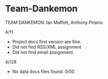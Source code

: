 # Team-Dankemon
TEAM DANKEMON: Ian Maffett, Anthony Piraino

4/11
- Project docs first version are fine.
- Did not find RSS/XML assignment
- Did not find email assignment.

4//28
- No data docs files found.  0/50